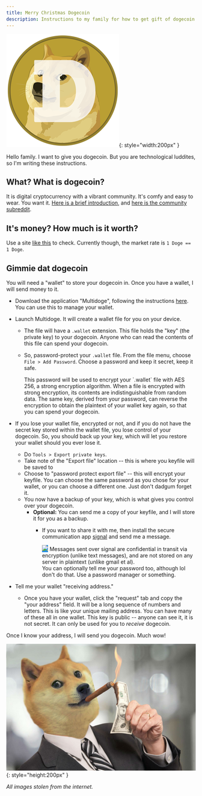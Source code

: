 ```yaml
---
title: Merry Christmas Dogecoin
description: Instructions to my family for how to get gift of dogecoin from me
---
```


![img](/assets/img/dogecoin-300.png){: style="width:200px" }

Hello family. I want to give you dogecoin. But you are technological luddites, so I'm writing these instructions.


## What? What is dogecoin?

It is digital cryptocurrency with a vibrant community. It's comfy and easy to wear. You want it.
[Here is a brief introduction](https://dogecoin.com/), and [here is the community subreddit](https://www.reddit.com/r/dogecoin).

## It's money? How much is it worth?

Use a site [like this](https://www.coingecko.com/en/price_charts/dogecoin/usd) to check. Currently though, the market rate is `1 Doge == 1 Doge`.


## Gimmie dat dogecoin

You will need a "wallet" to store your dogecoin in. Once you have a wallet, I will send money to it.

*   Download the application "Multidoge", following the instructions [here](https://dogecoin.com/getting-started/). You can use this to manage your wallet.
*   Launch Multidoge. It will create a wallet file for you on your device.
    *   The file will have a `.wallet` extension. This file holds the "key" (the private key)
        to your dogecoin. <span class='label label-success'>Anyone who can read the contents of this file can spend your dogecoin.</span>
    *   So, <span class='label label-info'>password-protect your `.wallet` file.</span> From the file menu, choose `File > Add Password`. Choose a password and keep
        it secret, keep it safe. 
        
        <div class='alert alert-info'>This password will be used to encrypt your `.wallet` file with AES 256, a strong encryption algorithm. 
        When a file is encrypted with strong encryption, its contents are indistinguishable from random data. The same key, derived from
        your password, can reverse the encryption to obtain the plaintext of your wallet key again, so that you can spend your dogecoin.</div>
*   If you lose your wallet file, encrypted or not, and if you do not have the secret key stored within the wallet file, you lose control of your dogecoin. 
    <span class='label label-success'>So, you should back up your key, which will let you restore your wallet should you ever lose it.</span>
    *   Do `Tools > Export private keys`. 
    *   Take note of the "Export file" location -- this is where you keyfile will be saved to
    *   Choose to "password protect export file" -- this will encrypt your keyfile. You can choose the same password as you chose for your wallet,
        or you can choose a different one. Just don't dadgum forget it.
    *   You now have a backup of your key, which is what gives you control over your dogecoin.
        *   **Optional:** You can send me a copy of your keyfile, and I will store it for you as a backup. 
            *   If you want to share it with me, then install the secure communication app [signal](https://signal.org/) and send me a message. 
            
                <div class='alert alert-info'>
                <span style='display:inline-block; background-color: #2090ea;'><img src='https://signal.org/assets/header/logo-70556391d9e0f1642cf4ac8bafb3911db909aa3ca820e6d2dc412fa1cb509fa5.png'/></span>
                Messages sent over signal are confidential in transit via encryption (unlike text messages), and are not stored on any server in plaintext (unlike gmail et al).
                </div>
                You can optionally tell me your password too, although lol don't do that. Use a password manager or something.
*   Tell me your wallet "receiving address."
    
    *   Once you have your wallet, click the "request" tab and copy the "your address" field. It will be a long sequence of numbers and letters. This is like your unique mailing address. You can have many of these all in one wallet.
        This key is public -- anyone can see it, it is not secret. It can only be used for you to _receive_ dogecoin.
    
Once I know your address, I will send you dogecoin. <span class='label label-warning'>Much wow!</span>

![img](/assets/img/dogecoin-logo.jpg){: style="height:200px" }

_All images stolen from the internet._









